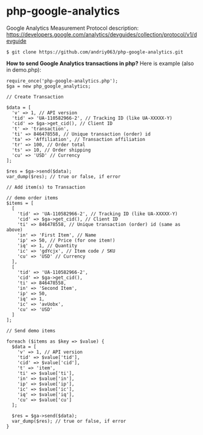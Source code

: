 # php-google-analytics
Google Analytics Measurement Protocol description:
https://developers.google.com/analytics/devguides/collection/protocol/v1/devguide

    $ git clone https://github.com/andriy063/php-google-analytics.git

**How to send Google Analytics transactions in php?**
Here is example (also in demo.php):



    require_once('php-google-analytics.php');
    $ga = new php_google_analytics;
    
    // Create Transaction
    
    $data = [
      'v' => 1, // API version
      'tid' => 'UA-110582966-2', // Tracking ID (like UA-XXXXX-Y)
      'cid' => $ga->get_cid(), // Client ID
      't' => 'transaction',
      'ti' => 846478558, // Unique transaction (order) id
      'ta' => 'Affiliation', // Transaction affiliation
      'tr' => 100, // Order total
      'ts' => 10, // Order shipping
      'cu' => 'USD' // Currency
    ];
    
    $res = $ga->send($data);
    var_dump($res); // true or false, if error
    
    // Add item(s) to Transaction
    
    // demo order items
    $items = [
      [
        'tid' => 'UA-110582966-2', // Tracking ID (like UA-XXXXX-Y)
        'cid' => $ga->get_cid(), // Client ID
        'ti' => 846478558, // Unique transaction (order) id (same as above)
        'in' => 'First Item', // Name
        'ip' => 50, // Price (for one item!)
        'iq' => 1, // Quantity
        'ic' => 'gdYcjx', // Item code / SKU
        'cu' => 'USD' // Currency
      ],
      [
        'tid' => 'UA-110582966-2',
        'cid' => $ga->get_cid(),
        'ti' => 846478558,
        'in' => 'Second Item',
        'ip' => 50,
        'iq' => 1,
        'ic' => 'avUobx',
        'cu' => 'USD'
      ]
    ];
    
    // Send demo items
    
    foreach ($items as $key => $value) {
      $data = [
        'v' => 1, // API version
        'tid' => $value['tid'],
        'cid' => $value['cid'],
        't' => 'item',
        'ti' => $value['ti'],
        'in' => $value['in'],
        'ip' => $value['ip'],
        'ic' => $value['ic'],
        'iq' => $value['iq'],
        'cu' => $value['cu']
      ];
      
      $res = $ga->send($data);
      var_dump($res); // true or false, if error
    }
